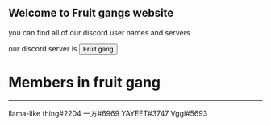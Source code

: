 ## Welcome to Fruit gangs website

you can find all of our discord user names and servers

our discord server is <a href="https://discord.gg/XUKTCrkA"><button>Fruit gang</button></a>


# Members in fruit gang
--------------------------------------------------
llama-like thing#2204   一方#6969   YAYEET#3747   Vggi#5693
